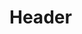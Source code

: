 <!-- TITLE: 5 Ginfire Contributions -->
<!-- SUBTITLE: A quick summary of 5 Ginfire Contributions -->

# Header